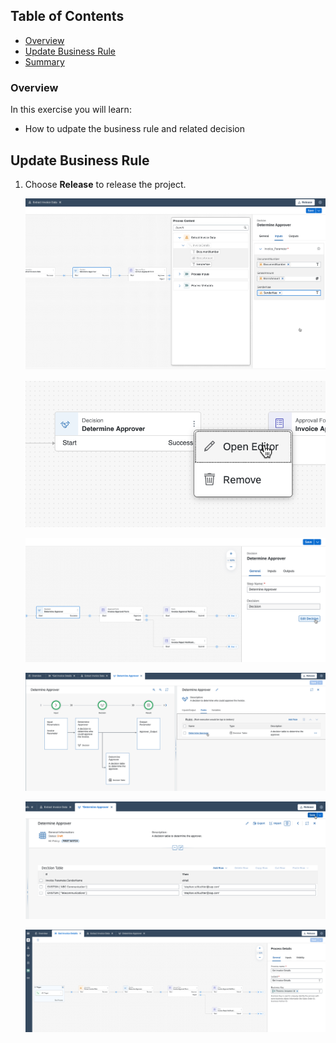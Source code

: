 
## Table of Contents
 - [Overview](#overview)
 - [Update Business Rule](#updateBR)
 - [Summary](#summary)

### Overview <a name="overview"></a>

In this exercise you will learn:

- How to udpate the business rule and related decision

## Update Business Rule <a name="updateBR"></a>


1. Choose **Release** to release the project.

    ![05a](./images/001.png)
    
    
    ![05a](./images/002.png)
    
    
    
    
    ![05a](./images/003.png)
    
    
    ![05a](./images/004.png)
    
    
    ![05a](./images/005.png)
    
    
    ![05a](./images/006.png)
